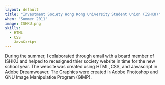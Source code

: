 ```yaml
--- 
layout: default
title: "Investment Society Hong Kong University Student Union (ISHKU)"
when: "Summer 2011"
image: ISHKU.png
skills:
  - HTML
  - CSS
  - JavaScript
---
```


During the summer, I collaborated through email with a board member of ISHKU and helped to redesigned thier society website in time for the new school year. 
The website was created using HTML, CSS, and Javascript in Adobe Dreamweaver. The Graphics were created in Adobe Photoshop and GNU Image Manipulation Program (GIMP). 

